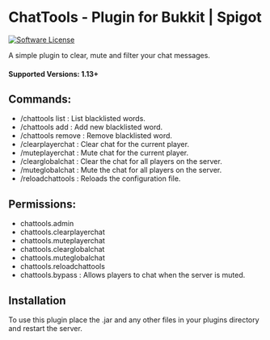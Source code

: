 # ChatTools - Plugin for Bukkit | Spigot

[![Software License](http://img.shields.io/badge/License-MIT-brightgreen.svg?style=flat-square)](LICENSE)

A simple plugin to clear, mute and filter your chat messages.

#### Supported Versions: 1.13+

## Commands:
- /chattools list : List blacklisted words.
- /chattools add <word> : Add new blacklisted word.
- /chattools remove <word> : Remove blacklisted word.
- /clearplayerchat : Clear chat for the current player.
- /muteplayerchat : Mute chat for the current player.
- /clearglobalchat : Clear the chat for all players on the server.
- /muteglobalchat : Mute the chat for all players on the server.
- /reloadchattools : Reloads the configuration file.

## Permissions:
- chattools.admin
- chattools.clearplayerchat
- chattools.muteplayerchat
- chattools.clearglobalchat
- chattools.muteglobalchat
- chattools.reloadchattools
- chattools.bypass : Allows players to chat when the server is muted.

## Installation

To use this plugin place the .jar and any other files in your plugins directory and restart the server.